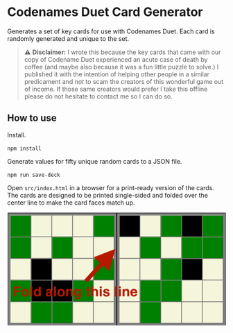 # Codenames Duet Card Generator
Generates a set of key cards for use with Codenames Duet. Each card is randomly generated and unique to the set.  

> :warning: **Disclaimer:** I wrote this because the key cards that came with our copy of Codename Duet experienced an acute case of death by coffee (and maybe also because it was a fun little puzzle to solve.) I published it with the intention of helping other people in a similar predicament and _not_ to scam the creators of this wonderful game out of income. If those same creators would prefer I take this offline please do not hesitate to contact me so I can do so.

## How to use
Install.
```
npm install
```
Generate values for fifty unique random cards to a JSON file.
```
npm run save-deck
```
Open `src/index.html` in a browser for a print-ready version of the cards. The cards are designed to be printed single-sided and folded over the center line to make the card faces match up. 

![Fold here](./assets/cardFoldingExample.png)